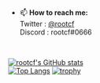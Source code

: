 
- 📫 <b>How to reach me:</b><br>
Twitter : [@rootcf](https://twitter.com/rootcf)<br>
Discord : rootcf#0666<br>
<br>

[![rootcf's GitHub stats](https://github-readme-stats.vercel.app/api?username=rootcf&theme=dark)](https://github.com/rootcf/)
<br>
[![Top Langs](https://github-readme-stats.vercel.app/api/top-langs/?username=rootcf&layout=compact&theme=dark)](https://github.com/rootcf/)
[![trophy](https://github-profile-trophy.vercel.app/?username=rootcf&theme=radical&title=MultiLanguage,Organizations,Repositories,Stars,Commit,PullRequest)](https://github.com/rootcf)
<!--
**rootcf/rootcf** is a ✨ _special_ ✨ repository because its `README.md` (this file) appears on your GitHub profile.

Here are some ideas to get you started:

- 🔭 I’m currently working on ...
- 🌱 I’m currently learning ...
- 👯 I’m looking to collaborate on ...
- 🤔 I’m looking for help with ...
- 💬 Ask me about ...
- 😄 Pronouns: ...
- ⚡ Fun fact: ...
-->
